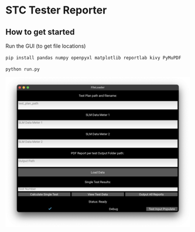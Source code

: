 # STC Tester Reporter

## How to get started


Run the GUI (to get file locations)

`pip install pandas numpy openpyxl matplotlib reportlab kivy PyMuPDF`


`python run.py`



![](screenshot.png)